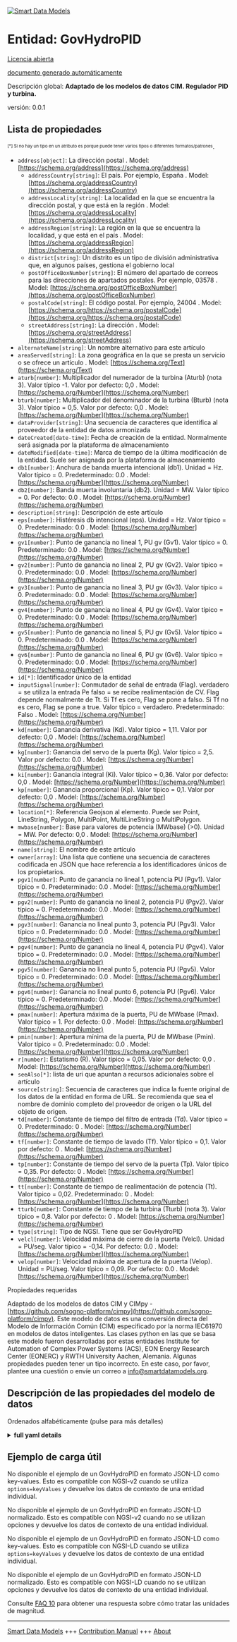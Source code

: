 <!-- 10-Header -->  
[![Smart Data Models](https://smartdatamodels.org/wp-content/uploads/2022/01/SmartDataModels_logo.png "Logo")](https://smartdatamodels.org)  
Entidad: GovHydroPID  
====================<!-- /10-Header -->  
<!-- 15-License -->  
[Licencia abierta](https://github.com/smart-data-models//dataModel.EnergyCIM/blob/master/GovHydroPID/LICENSE.md)  
[documento generado automáticamente](https://docs.google.com/presentation/d/e/2PACX-1vTs-Ng5dIAwkg91oTTUdt8ua7woBXhPnwavZ0FxgR8BsAI_Ek3C5q97Nd94HS8KhP-r_quD4H0fgyt3/pub?start=false&loop=false&delayms=3000#slide=id.gb715ace035_0_60)  
<!-- /15-License -->  
<!-- 20-Description -->  
Descripción global: **Adaptado de los modelos de datos CIM. Regulador PID y turbina.**  
versión: 0.0.1  
<!-- /20-Description -->  
<!-- 30-PropertiesList -->  

## Lista de propiedades  

<sup><sub>[*] Si no hay un tipo en un atributo es porque puede tener varios tipos o diferentes formatos/patrones</sub></sup>.  
- `address[object]`: La dirección postal  . Model: [https://schema.org/address](https://schema.org/address)	- `addressCountry[string]`: El país. Por ejemplo, España  . Model: [https://schema.org/addressCountry](https://schema.org/addressCountry)  
	- `addressLocality[string]`: La localidad en la que se encuentra la dirección postal, y que está en la región  . Model: [https://schema.org/addressLocality](https://schema.org/addressLocality)  
	- `addressRegion[string]`: La región en la que se encuentra la localidad, y que está en el país  . Model: [https://schema.org/addressRegion](https://schema.org/addressRegion)  
	- `district[string]`: Un distrito es un tipo de división administrativa que, en algunos países, gestiona el gobierno local    
	- `postOfficeBoxNumber[string]`: El número del apartado de correos para las direcciones de apartados postales. Por ejemplo, 03578  . Model: [https://schema.org/postOfficeBoxNumber](https://schema.org/postOfficeBoxNumber)  
	- `postalCode[string]`: El código postal. Por ejemplo, 24004  . Model: [https://schema.org/https://schema.org/postalCode](https://schema.org/https://schema.org/postalCode)  
	- `streetAddress[string]`: La dirección  . Model: [https://schema.org/streetAddress](https://schema.org/streetAddress)  
- `alternateName[string]`: Un nombre alternativo para este artículo  - `areaServed[string]`: La zona geográfica en la que se presta un servicio o se ofrece un artículo  . Model: [https://schema.org/Text](https://schema.org/Text)- `aturb[number]`: Multiplicador del numerador de la turbina (Aturb) (nota 3).  Valor típico -1. Valor por defecto: 0,0  . Model: [https://schema.org/Number](https://schema.org/Number)- `bturb[number]`: Multiplicador del denominador de la turbina (Bturb) (nota 3).  Valor típico = 0,5. Valor por defecto: 0,0  . Model: [https://schema.org/Number](https://schema.org/Number)- `dataProvider[string]`: Una secuencia de caracteres que identifica al proveedor de la entidad de datos armonizada  - `dateCreated[date-time]`: Fecha de creación de la entidad. Normalmente será asignada por la plataforma de almacenamiento  - `dateModified[date-time]`: Marca de tiempo de la última modificación de la entidad. Suele ser asignada por la plataforma de almacenamiento  - `db1[number]`: Anchura de banda muerta intencional (db1).  Unidad = Hz.  Valor típico = 0. Predeterminado: 0.0  . Model: [https://schema.org/Number](https://schema.org/Number)- `db2[number]`: Banda muerta involuntaria (db2).  Unidad = MW.  Valor típico = 0. Por defecto: 0.0  . Model: [https://schema.org/Number](https://schema.org/Number)- `description[string]`: Descripción de este artículo  - `eps[number]`: Histéresis db intencional (eps).  Unidad = Hz.  Valor típico = 0. Predeterminado: 0.0  . Model: [https://schema.org/Number](https://schema.org/Number)- `gv1[number]`: Punto de ganancia no lineal 1, PU gv (Gv1).  Valor típico = 0. Predeterminado: 0.0  . Model: [https://schema.org/Number](https://schema.org/Number)- `gv2[number]`: Punto de ganancia no lineal 2, PU gv (Gv2).  Valor típico = 0. Predeterminado: 0.0  . Model: [https://schema.org/Number](https://schema.org/Number)- `gv3[number]`: Punto de ganancia no lineal 3, PU gv (Gv3).  Valor típico = 0. Predeterminado: 0.0  . Model: [https://schema.org/Number](https://schema.org/Number)- `gv4[number]`: Punto de ganancia no lineal 4, PU gv (Gv4).  Valor típico = 0. Predeterminado: 0.0  . Model: [https://schema.org/Number](https://schema.org/Number)- `gv5[number]`: Punto de ganancia no lineal 5, PU gv (Gv5).  Valor típico = 0. Predeterminado: 0.0  . Model: [https://schema.org/Number](https://schema.org/Number)- `gv6[number]`: Punto de ganancia no lineal 6, PU gv (Gv6).  Valor típico = 0. Predeterminado: 0.0  . Model: [https://schema.org/Number](https://schema.org/Number)- `id[*]`: Identificador único de la entidad  - `inputSignal[number]`: Conmutador de señal de entrada (Flag). verdadero = se utiliza la entrada Pe falso = se recibe realimentación de CV. Flag depende normalmente de Tt.  Si Tf es cero, Flag se pone a falso. Si Tf no es cero, Flag se pone a true.  Valor típico = verdadero. Predeterminado: Falso  . Model: [https://schema.org/Number](https://schema.org/Number)- `kd[number]`: Ganancia derivativa (Kd).  Valor típico = 1,11. Valor por defecto: 0,0  . Model: [https://schema.org/Number](https://schema.org/Number)- `kg[number]`: Ganancia del servo de la puerta (Kg).  Valor típico = 2,5. Valor por defecto: 0.0  . Model: [https://schema.org/Number](https://schema.org/Number)- `ki[number]`: Ganancia integral (Ki).  Valor típico = 0,36. Valor por defecto: 0,0  . Model: [https://schema.org/Number](https://schema.org/Number)- `kp[number]`: Ganancia proporcional (Kp).  Valor típico = 0,1. Valor por defecto: 0,0  . Model: [https://schema.org/Number](https://schema.org/Number)- `location[*]`: Referencia Geojson al elemento. Puede ser Point, LineString, Polygon, MultiPoint, MultiLineString o MultiPolygon.  - `mwbase[number]`: Base para valores de potencia (MWbase) (>0).  Unidad = MW. Por defecto: 0,0  . Model: [https://schema.org/Number](https://schema.org/Number)- `name[string]`: El nombre de este artículo  - `owner[array]`: Una lista que contiene una secuencia de caracteres codificada en JSON que hace referencia a los identificadores únicos de los propietarios.  - `pgv1[number]`: Punto de ganancia no lineal 1, potencia PU (Pgv1).  Valor típico = 0. Predeterminado: 0.0  . Model: [https://schema.org/Number](https://schema.org/Number)- `pgv2[number]`: Punto de ganancia no lineal 2, potencia PU (Pgv2).  Valor típico = 0. Predeterminado: 0.0  . Model: [https://schema.org/Number](https://schema.org/Number)- `pgv3[number]`: Ganancia no lineal punto 3, potencia PU (Pgv3).  Valor típico = 0. Predeterminado: 0.0  . Model: [https://schema.org/Number](https://schema.org/Number)- `pgv4[number]`: Punto de ganancia no lineal 4, potencia PU (Pgv4).  Valor típico = 0. Predeterminado: 0.0  . Model: [https://schema.org/Number](https://schema.org/Number)- `pgv5[number]`: Ganancia no lineal punto 5, potencia PU (Pgv5).  Valor típico = 0. Predeterminado: 0.0  . Model: [https://schema.org/Number](https://schema.org/Number)- `pgv6[number]`: Ganancia no lineal punto 6, potencia PU (Pgv6).  Valor típico = 0. Predeterminado: 0.0  . Model: [https://schema.org/Number](https://schema.org/Number)- `pmax[number]`: Apertura máxima de la puerta, PU de MWbase (Pmax).  Valor típico = 1. Por defecto: 0.0  . Model: [https://schema.org/Number](https://schema.org/Number)- `pmin[number]`: Apertura mínima de la puerta, PU de MWbase (Pmin).  Valor típico = 0. Predeterminado: 0.0  . Model: [https://schema.org/Number](https://schema.org/Number)- `r[number]`: Estatismo (R).  Valor típico = 0,05. Valor por defecto: 0,0  . Model: [https://schema.org/Number](https://schema.org/Number)- `seeAlso[*]`: lista de uri que apuntan a recursos adicionales sobre el artículo  - `source[string]`: Secuencia de caracteres que indica la fuente original de los datos de la entidad en forma de URL. Se recomienda que sea el nombre de dominio completo del proveedor de origen o la URL del objeto de origen.  - `td[number]`: Constante de tiempo del filtro de entrada (Td).  Valor típico = 0. Predeterminado: 0  . Model: [https://schema.org/Number](https://schema.org/Number)- `tf[number]`: Constante de tiempo de lavado (Tf).  Valor típico = 0,1. Valor por defecto: 0  . Model: [https://schema.org/Number](https://schema.org/Number)- `tp[number]`: Constante de tiempo del servo de la puerta (Tp).  Valor típico = 0,35. Por defecto: 0  . Model: [https://schema.org/Number](https://schema.org/Number)- `tt[number]`: Constante de tiempo de realimentación de potencia (Tt).  Valor típico = 0,02. Predeterminado: 0  . Model: [https://schema.org/Number](https://schema.org/Number)- `tturb[number]`: Constante de tiempo de la turbina (Tturb) (nota 3).  Valor típico = 0,8. Valor por defecto: 0  . Model: [https://schema.org/Number](https://schema.org/Number)- `type[string]`: Tipo de NGSI. Tiene que ser GovHydroPID  - `velcl[number]`: Velocidad máxima de cierre de la puerta (Velcl).  Unidad = PU/seg.  Valor típico = -0,14. Por defecto: 0.0  . Model: [https://schema.org/Number](https://schema.org/Number)- `velop[number]`: Velocidad máxima de apertura de la puerta (Velop).  Unidad = PU/seg.  Valor típico = 0,09. Por defecto: 0.0  . Model: [https://schema.org/Number](https://schema.org/Number)<!-- /30-PropertiesList -->  
<!-- 35-RequiredProperties -->  
Propiedades requeridas  
<!-- /35-RequiredProperties -->  
<!-- 40-RequiredProperties -->  
Adaptado de los modelos de datos CIM y CIMpy - [https://github.com/sogno-platform/cimpy](https://github.com/sogno-platform/cimpy). Este modelo de datos es una conversión directa del Modelo de Información Común (CIM) especificado por la norma IEC61970 en modelos de datos inteligentes. Las clases python en las que se basa este modelo fueron desarrolladas por estas entidades Institute for Automation of Complex Power Systems (ACS), EON Energy Research Center (EONERC) y RWTH University Aachen, Alemania. Algunas propiedades pueden tener un tipo incorrecto. En este caso, por favor, plantee una cuestión o envíe un correo a info@smartdatamodels.org.  
<!-- /40-RequiredProperties -->  
<!-- 50-DataModelHeader -->  
## Descripción de las propiedades del modelo de datos  
Ordenados alfabéticamente (pulse para más detalles)  
<!-- /50-DataModelHeader -->  
<!-- 60-ModelYaml -->  
<details><summary><strong>full yaml details</strong></summary>    
```yaml  
GovHydroPID:    
  description: Adapted from CIM data models. PID governor and turbine.    
  properties:    
    address:    
      description: The mailing address    
      properties:    
        addressCountry:    
          description: 'The country. For example, Spain'    
          type: string    
          x-ngsi:    
            model: https://schema.org/addressCountry    
            type: Property    
        addressLocality:    
          description: 'The locality in which the street address is, and which is in the region'    
          type: string    
          x-ngsi:    
            model: https://schema.org/addressLocality    
            type: Property    
        addressRegion:    
          description: 'The region in which the locality is, and which is in the country'    
          type: string    
          x-ngsi:    
            model: https://schema.org/addressRegion    
            type: Property    
        district:    
          description: 'A district is a type of administrative division that, in some countries, is managed by the local government'    
          type: string    
          x-ngsi:    
            type: Property    
        postOfficeBoxNumber:    
          description: 'The post office box number for PO box addresses. For example, 03578'    
          type: string    
          x-ngsi:    
            model: https://schema.org/postOfficeBoxNumber    
            type: Property    
        postalCode:    
          description: 'The postal code. For example, 24004'    
          type: string    
          x-ngsi:    
            model: https://schema.org/https://schema.org/postalCode    
            type: Property    
        streetAddress:    
          description: The street address    
          type: string    
          x-ngsi:    
            model: https://schema.org/streetAddress    
            type: Property    
        streetNr:    
          description: Number identifying a specific property on a public street    
          type: string    
          x-ngsi:    
            type: Property    
      type: object    
      x-ngsi:    
        model: https://schema.org/address    
        type: Property    
    alternateName:    
      description: An alternative name for this item    
      type: string    
      x-ngsi:    
        type: Property    
    areaServed:    
      description: The geographic area where a service or offered item is provided    
      type: string    
      x-ngsi:    
        model: https://schema.org/Text    
        type: Property    
    aturb:    
      description: 'Turbine numerator multiplier (Aturb) (note 3).  Typical Value -1. Default: 0.0'    
      type: number    
      x-ngsi:    
        model: https://schema.org/Number    
        type: Property    
    bturb:    
      description: 'Turbine denominator multiplier (Bturb) (note 3).  Typical Value = 0.5. Default: 0.0'    
      type: number    
      x-ngsi:    
        model: https://schema.org/Number    
        type: Property    
    dataProvider:    
      description: A sequence of characters identifying the provider of the harmonised data entity    
      type: string    
      x-ngsi:    
        type: Property    
    dateCreated:    
      description: Entity creation timestamp. This will usually be allocated by the storage platform    
      format: date-time    
      type: string    
      x-ngsi:    
        type: Property    
    dateModified:    
      description: Timestamp of the last modification of the entity. This will usually be allocated by the storage platform    
      format: date-time    
      type: string    
      x-ngsi:    
        type: Property    
    db1:    
      description: 'Intentional dead-band width (db1).  Unit = Hz.  Typical Value = 0. Default: 0.0'    
      type: number    
      x-ngsi:    
        model: https://schema.org/Number    
        type: Property    
    db2:    
      description: 'Unintentional dead-band (db2).  Unit = MW.  Typical Value = 0. Default: 0.0'    
      type: number    
      x-ngsi:    
        model: https://schema.org/Number    
        type: Property    
    description:    
      description: A description of this item    
      type: string    
      x-ngsi:    
        type: Property    
    eps:    
      description: 'Intentional db hysteresis (eps).  Unit = Hz.  Typical Value = 0. Default: 0.0'    
      type: number    
      x-ngsi:    
        model: https://schema.org/Number    
        type: Property    
    gv1:    
      description: 'Nonlinear gain point 1, PU gv (Gv1).  Typical Value = 0. Default: 0.0'    
      type: number    
      x-ngsi:    
        model: https://schema.org/Number    
        type: Property    
    gv2:    
      description: 'Nonlinear gain point 2, PU gv (Gv2).  Typical Value = 0. Default: 0.0'    
      type: number    
      x-ngsi:    
        model: https://schema.org/Number    
        type: Property    
    gv3:    
      description: 'Nonlinear gain point 3, PU gv (Gv3).  Typical Value = 0. Default: 0.0'    
      type: number    
      x-ngsi:    
        model: https://schema.org/Number    
        type: Property    
    gv4:    
      description: 'Nonlinear gain point 4, PU gv (Gv4).  Typical Value = 0. Default: 0.0'    
      type: number    
      x-ngsi:    
        model: https://schema.org/Number    
        type: Property    
    gv5:    
      description: 'Nonlinear gain point 5, PU gv (Gv5).  Typical Value = 0. Default: 0.0'    
      type: number    
      x-ngsi:    
        model: https://schema.org/Number    
        type: Property    
    gv6:    
      description: 'Nonlinear gain point 6, PU gv (Gv6).  Typical Value = 0. Default: 0.0'    
      type: number    
      x-ngsi:    
        model: https://schema.org/Number    
        type: Property    
    id:    
      anyOf:    
        - description: Identifier format of any NGSI entity    
          maxLength: 256    
          minLength: 1    
          pattern: ^[\w\-\.\{\}\$\+\*\[\]`|~^@!,:\\]+$    
          type: string    
          x-ngsi:    
            type: Property    
        - description: Identifier format of any NGSI entity    
          format: uri    
          type: string    
          x-ngsi:    
            type: Property    
      description: Unique identifier of the entity    
      x-ngsi:    
        type: Property    
    inputSignal:    
      description: 'Input signal switch (Flag).  true = Pe input is used false = feedback is received from CV. Flag is normally dependent on Tt.  If Tf is zero, Flag is set to false. If Tf is not zero, Flag is set to true.  Typical Value = true. Default: False'    
      type: number    
      x-ngsi:    
        model: https://schema.org/Number    
        type: Property    
    kd:    
      description: 'Derivative gain (Kd).  Typical Value = 1.11. Default: 0.0'    
      type: number    
      x-ngsi:    
        model: https://schema.org/Number    
        type: Property    
    kg:    
      description: 'Gate servo gain (Kg).  Typical Value = 2.5. Default: 0.0'    
      type: number    
      x-ngsi:    
        model: https://schema.org/Number    
        type: Property    
    ki:    
      description: 'Integral gain (Ki).  Typical Value = 0.36. Default: 0.0'    
      type: number    
      x-ngsi:    
        model: https://schema.org/Number    
        type: Property    
    kp:    
      description: 'Proportional gain (Kp).  Typical Value = 0.1. Default: 0.0'    
      type: number    
      x-ngsi:    
        model: https://schema.org/Number    
        type: Property    
    location:    
      description: 'Geojson reference to the item. It can be Point, LineString, Polygon, MultiPoint, MultiLineString or MultiPolygon'    
      oneOf:    
        - description: Geojson reference to the item. Point    
          properties:    
            bbox:    
              items:    
                type: number    
              minItems: 4    
              type: array    
            coordinates:    
              items:    
                type: number    
              minItems: 2    
              type: array    
            type:    
              enum:    
                - Point    
              type: string    
          required:    
            - type    
            - coordinates    
          title: GeoJSON Point    
          type: object    
          x-ngsi:    
            type: GeoProperty    
        - description: Geojson reference to the item. LineString    
          properties:    
            bbox:    
              items:    
                type: number    
              minItems: 4    
              type: array    
            coordinates:    
              items:    
                items:    
                  type: number    
                minItems: 2    
                type: array    
              minItems: 2    
              type: array    
            type:    
              enum:    
                - LineString    
              type: string    
          required:    
            - type    
            - coordinates    
          title: GeoJSON LineString    
          type: object    
          x-ngsi:    
            type: GeoProperty    
        - description: Geojson reference to the item. Polygon    
          properties:    
            bbox:    
              items:    
                type: number    
              minItems: 4    
              type: array    
            coordinates:    
              items:    
                items:    
                  items:    
                    type: number    
                  minItems: 2    
                  type: array    
                minItems: 4    
                type: array    
              type: array    
            type:    
              enum:    
                - Polygon    
              type: string    
          required:    
            - type    
            - coordinates    
          title: GeoJSON Polygon    
          type: object    
          x-ngsi:    
            type: GeoProperty    
        - description: Geojson reference to the item. MultiPoint    
          properties:    
            bbox:    
              items:    
                type: number    
              minItems: 4    
              type: array    
            coordinates:    
              items:    
                items:    
                  type: number    
                minItems: 2    
                type: array    
              type: array    
            type:    
              enum:    
                - MultiPoint    
              type: string    
          required:    
            - type    
            - coordinates    
          title: GeoJSON MultiPoint    
          type: object    
          x-ngsi:    
            type: GeoProperty    
        - description: Geojson reference to the item. MultiLineString    
          properties:    
            bbox:    
              items:    
                type: number    
              minItems: 4    
              type: array    
            coordinates:    
              items:    
                items:    
                  items:    
                    type: number    
                  minItems: 2    
                  type: array    
                minItems: 2    
                type: array    
              type: array    
            type:    
              enum:    
                - MultiLineString    
              type: string    
          required:    
            - type    
            - coordinates    
          title: GeoJSON MultiLineString    
          type: object    
          x-ngsi:    
            type: GeoProperty    
        - description: Geojson reference to the item. MultiLineString    
          properties:    
            bbox:    
              items:    
                type: number    
              minItems: 4    
              type: array    
            coordinates:    
              items:    
                items:    
                  items:    
                    items:    
                      type: number    
                    minItems: 2    
                    type: array    
                  minItems: 4    
                  type: array    
                type: array    
              type: array    
            type:    
              enum:    
                - MultiPolygon    
              type: string    
          required:    
            - type    
            - coordinates    
          title: GeoJSON MultiPolygon    
          type: object    
          x-ngsi:    
            type: GeoProperty    
      x-ngsi:    
        type: GeoProperty    
    mwbase:    
      description: 'Base for power values (MWbase) (>0).  Unit = MW. Default: 0.0'    
      type: number    
      x-ngsi:    
        model: https://schema.org/Number    
        type: Property    
    name:    
      description: The name of this item    
      type: string    
      x-ngsi:    
        type: Property    
    owner:    
      description: A List containing a JSON encoded sequence of characters referencing the unique Ids of the owner(s)    
      items:    
        anyOf:    
          - description: Identifier format of any NGSI entity    
            maxLength: 256    
            minLength: 1    
            pattern: ^[\w\-\.\{\}\$\+\*\[\]`|~^@!,:\\]+$    
            type: string    
            x-ngsi:    
              type: Property    
          - description: Identifier format of any NGSI entity    
            format: uri    
            type: string    
            x-ngsi:    
              type: Property    
        description: Unique identifier of the entity    
        x-ngsi:    
          type: Property    
      type: array    
      x-ngsi:    
        type: Property    
    pgv1:    
      description: 'Nonlinear gain point 1, PU power (Pgv1).  Typical Value = 0. Default: 0.0'    
      type: number    
      x-ngsi:    
        model: https://schema.org/Number    
        type: Property    
    pgv2:    
      description: 'Nonlinear gain point 2, PU power (Pgv2).  Typical Value = 0. Default: 0.0'    
      type: number    
      x-ngsi:    
        model: https://schema.org/Number    
        type: Property    
    pgv3:    
      description: 'Nonlinear gain point 3, PU power (Pgv3).  Typical Value = 0. Default: 0.0'    
      type: number    
      x-ngsi:    
        model: https://schema.org/Number    
        type: Property    
    pgv4:    
      description: 'Nonlinear gain point 4, PU power (Pgv4).  Typical Value = 0. Default: 0.0'    
      type: number    
      x-ngsi:    
        model: https://schema.org/Number    
        type: Property    
    pgv5:    
      description: 'Nonlinear gain point 5, PU power (Pgv5).  Typical Value = 0. Default: 0.0'    
      type: number    
      x-ngsi:    
        model: https://schema.org/Number    
        type: Property    
    pgv6:    
      description: 'Nonlinear gain point 6, PU power (Pgv6).  Typical Value = 0. Default: 0.0'    
      type: number    
      x-ngsi:    
        model: https://schema.org/Number    
        type: Property    
    pmax:    
      description: 'Maximum gate opening, PU of MWbase (Pmax).  Typical Value = 1. Default: 0.0'    
      type: number    
      x-ngsi:    
        model: https://schema.org/Number    
        type: Property    
    pmin:    
      description: 'Minimum gate opening, PU of MWbase (Pmin).  Typical Value = 0. Default: 0.0'    
      type: number    
      x-ngsi:    
        model: https://schema.org/Number    
        type: Property    
    r:    
      description: 'Steady state droop (R).  Typical Value = 0.05. Default: 0.0'    
      type: number    
      x-ngsi:    
        model: https://schema.org/Number    
        type: Property    
    seeAlso:    
      description: list of uri pointing to additional resources about the item    
      oneOf:    
        - items:    
            format: uri    
            type: string    
          minItems: 1    
          type: array    
        - format: uri    
          type: string    
      x-ngsi:    
        type: Property    
    source:    
      description: 'A sequence of characters giving the original source of the entity data as a URL. Recommended to be the fully qualified domain name of the source provider, or the URL to the source object'    
      type: string    
      x-ngsi:    
        type: Property    
    td:    
      description: 'Input filter time constant (Td).  Typical Value = 0. Default: 0'    
      type: number    
      x-ngsi:    
        model: https://schema.org/Number    
        type: Property    
    tf:    
      description: 'Washout time constant (Tf).  Typical Value = 0.1. Default: 0'    
      type: number    
      x-ngsi:    
        model: https://schema.org/Number    
        type: Property    
    tp:    
      description: 'Gate servo time constant (Tp).  Typical Value = 0.35. Default: 0'    
      type: number    
      x-ngsi:    
        model: https://schema.org/Number    
        type: Property    
    tt:    
      description: 'Power feedback time constant (Tt).  Typical Value = 0.02. Default: 0'    
      type: number    
      x-ngsi:    
        model: https://schema.org/Number    
        type: Property    
    tturb:    
      description: 'Turbine time constant (Tturb) (note 3).  Typical Value = 0.8. Default: 0'    
      type: number    
      x-ngsi:    
        model: https://schema.org/Number    
        type: Property    
    type:    
      description: NGSI type. It has to be GovHydroPID    
      enum:    
        - GovHydroPID    
      type: string    
      x-ngsi:    
        type: Property    
    velcl:    
      description: 'Maximum gate closing velocity (Velcl).  Unit = PU/sec.  Typical Value = -0.14. Default: 0.0'    
      type: number    
      x-ngsi:    
        model: https://schema.org/Number    
        type: Property    
    velop:    
      description: 'Maximum gate opening velocity (Velop).  Unit = PU/sec.  Typical Value = 0.09. Default: 0.0'    
      type: number    
      x-ngsi:    
        model: https://schema.org/Number    
        type: Property    
  required: []    
  type: object    
  x-derived-from: ""    
  x-disclaimer: 'Redistribution and use in source and binary forms, with or without modification, are permitted  provided that the license conditions are met. Copyleft (c) 2022 Contributors to Smart Data Models Program'    
  x-license-url: https://github.com/smart-data-models/dataModel.EnergyCIM/blob/master/GovHydroPID/LICENSE.md    
  x-model-schema: https://smart-data-models.github.io/dataModels.CIMEnergyClasses/GovHydroPID/schema.json    
  x-model-tags: ""    
  x-version: 0.0.1    
```  
</details>    
<!-- /60-ModelYaml -->  
<!-- 70-MiddleNotes -->  
<!-- /70-MiddleNotes -->  
<!-- 80-Examples -->  
## Ejemplo de carga útil  
No disponible el ejemplo de un GovHydroPID en formato JSON-LD como key-values. Esto es compatible con NGSI-v2 cuando se utiliza `options=keyValues` y devuelve los datos de contexto de una entidad individual.  
No disponible el ejemplo de un GovHydroPID en formato JSON-LD normalizado. Esto es compatible con NGSI-v2 cuando no se utilizan opciones y devuelve los datos de contexto de una entidad individual.  
No disponible el ejemplo de un GovHydroPID en formato JSON-LD como key-values. Esto es compatible con NGSI-LD cuando se utiliza `options=keyValues` y devuelve los datos de contexto de una entidad individual.  
No disponible el ejemplo de un GovHydroPID en formato JSON-LD normalizado. Esto es compatible con NGSI-LD cuando no se utilizan opciones y devuelve los datos de contexto de una entidad individual.  
<!-- /80-Examples -->  
<!-- 90-FooterNotes -->  
<!-- /90-FooterNotes -->  
<!-- 95-Units -->  
Consulte [FAQ 10](https://smartdatamodels.org/index.php/faqs/) para obtener una respuesta sobre cómo tratar las unidades de magnitud.  
<!-- /95-Units -->  
<!-- 97-LastFooter -->  
---  
[Smart Data Models](https://smartdatamodels.org) +++ [Contribution Manual](https://bit.ly/contribution_manual) +++ [About](https://bit.ly/Introduction_SDM)<!-- /97-LastFooter -->  
